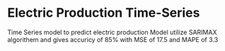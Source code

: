 # Electric Production Time-Series
Time Series model to predict electric production 
Model utilize SARIMAX algorithem and gives accuricy of 85% with MSE of 17.5 and MAPE of 3.3
